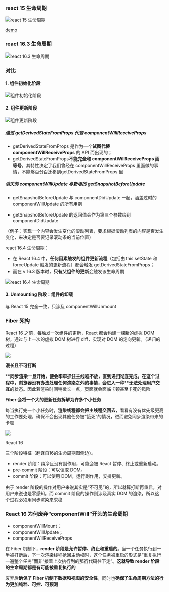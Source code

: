 

### react 15 生命周期

![react 15 生命周期](D:\ada\脑图\pic\Ciqc1F-GZbGAGNcBAAE775qohj8453.png)

[demo](https://codesandbox.io/s/react15shengmingzhouqi-0gzib?file=/src/index.js)

### react 16.3 生命周期

![react 16.3 生命周期](D:\ada\脑图\pic\CgqCHl-FVVeAaMJvAAKXOyLlUwM592.png)



### 对比

#### 1. 组件初始化阶段

![组件初始化阶段](D:\ada\脑图\pic\Ciqc1F-Klv6AIeOPAADAZZgLu7U105.png)

#### 2. 组件更新阶段

![组件更新阶段](D:\ada\脑图\pic\CgqCHl-KlxyAB5MpAAFaH-Kgggo887.png)

##### 通过 getDerivedStateFromProps 代替 componentWillReceiveProps

- getDerivedStateFromProps 是作为一个**试图代替 componentWillReceiveProps** 的 API 而出现的；
- getDerivedStateFromProps**不能完全和 componentWillReceiveProps 画等号**，其特性决定了我们曾经在 componentWillReceiveProps 里面做的事情，不能够百分百迁移到getDerivedStateFromProps 里

##### 消失的 componentWillUpdate 与新增的 getSnapshotBeforeUpdate

* getSnapshotBeforeUpdate 与 componentDidUpdate 一起，涵盖过时的 componentWillUpdate 的所有用例

* getSnapshotBeforeUpdate 的返回值会作为第三个参数给到 componentDidUpdate

（例子：实现一个内容会发生变化的滚动列表，要求根据滚动列表的内容是否发生变化，来决定是否要记录滚动条的当前位置）

react 16.4 生命周期：

- 在 React 16.4 中，**任何因素触发的组件更新流程**（包括由 this.setState 和 forceUpdate 触发的更新流程）都会触发 getDerivedStateFromProps；
- 而在 v 16.3 版本时，**只有父组件的更新**会触发该生命周期

![react 16.4 生命周期](D:\ada\脑图\pic\16.4.png)

#### 3. Unmounting 阶段：组件的卸载

与 React 15 完全一致，只涉及 componentWillUnmount

### Fiber 架构

React 16 之前，每触发一次组件的更新，React 都会构建一棵新的虚拟 DOM 树，通过与上一次的虚拟 DOM 树进行 diff，实现对 DOM 的定向更新。（递归的过程）

![](D:\ada\脑图\pic\Ciqc1F-Kl0WAO2mzAABxddWHnXI121.png)

**漫长且不可打断**

***\*同步渲染一旦开始，便会牢牢抓住主线程不放，直到递归彻底完成。在这个过程中，浏览器没有办法处理任何渲染之外的事情，会进入一种\**无法处理用户交互**的状态。因此若渲染时间稍微长一点，页面就会面临卡顿甚至卡死的风险

**Fiber 会将一个大的更新任务拆解为许多个小任务**

每当执行完一个小任务时，**渲染线程都会把主线程交回去**，看看有没有优先级更高的工作要处理，确保不会出现其他任务被“饿死”的情况，进而避免同步渲染带来的卡顿

![](D:\ada\脑图\pic\Ciqc1F-Kl1CAA6pwAADpyi-xSnM494.png)

React 16

三个阶段特征（翻译自16的生命周期图侧边）。

- render 阶段：纯净且没有副作用，可能会被 React 暂停、终止或重新启动。
- pre-commit 阶段：可以读取 DOM。
- commit 阶段：可以使用 DOM，运行副作用，安排更新。

由于 render 阶段的操作对用户来说其实是“不可见”的，所以就算打断再重启，对用户来说也是零感知。而 commit 阶段的操作则涉及真实 DOM 的渲染，所以这个过程必须用同步渲染来求稳

### React 16 为何废弃“componentWill”开头的生命周期

- componentWillMount；
- componentWillUpdate；
- componentWillReceiveProps

在 Fiber 机制下，**render 阶段是允许暂停、终止和重启的**。当一个任务执行到一半被打断后，下一次渲染线程抢回主动权时，这个任务被重启的形式是“重复执行一遍整个任务”而非“接着上次执行到的那行代码往下走”。**这就导致 render 阶段的生命周期都是有可能被重复执行的**

废弃后**确保了 Fiber 机制下数据和视图的安全性**，同时也**确保了生命周期方法的行为更加纯粹、可控、可预测**